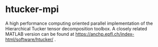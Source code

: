 # htucker-mpi
A high performance computing oriented parallel implementation of the Hierarchical Tucker tensor decomposition toolbox. A closely related MATLAB version can be found at https://anchp.epfl.ch/index-html/software/htucker/ .

